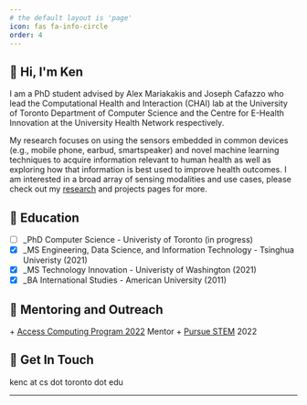 ```yaml
---
# the default layout is 'page'
icon: fas fa-info-circle
order: 4
---
```


<h2>👋 Hi, I'm Ken</h2>

I am a PhD student advised by Alex Mariakakis and Joseph Cafazzo who lead the Computational Health and Interaction (CHAI) lab at the University of Toronto Department of Computer Science and the Centre for E-Health Innovation at the University Health Network respectively.

My research focuses on using the sensors embedded in common devices (e.g., mobile phone, earbud, smartspeaker) and novel machine learning techniques to acquire information relevant to human health as well as exploring how that information is best used to improve health outcomes. I am interested in a broad array of sensing modalities and use cases, please check out my <a href ="{{ '/research' }}">research</a> and <a> projects</a> pages for more.

<h2>🏫 Education</h2>

+ [ ] _PhD Computer Science - Univeristy of Toronto (in progress)
+ [x] _MS Engineering, Data Science, and Information Technology - Tsinghua Univeristy (2021)
+ [x] _MS Technology Innovation - Univeristy of Washington (2021)
+ [x] _BA International Studies - American University (2011)

<h2>🧰 Mentoring and Outreach</h2>
+ <a href = "https://gixnetwork.org/community/outreach-programs/access-computing/">Access Computing Program 2022</a> Mentor 
+ <a href = "https://www.physics.utoronto.ca/physics-at-uoft/outreach/pursue-stem/">Pursue STEM</a> 2022 

<h2>📨 Get In Touch</h2>
kenc at cs dot toronto dot edu

<br>

***